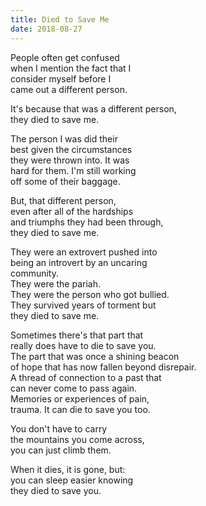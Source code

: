 ```yaml
---
title: Died to Save Me
date: 2018-08-27
---
```


People often get confused  
when I mention the fact that I  
consider myself before I  
came out a different person.

It's because that was a different person,  
they died to save me.

The person I was did their  
best given the circumstances  
they were thrown into. It was  
hard for them. I'm still working  
off some of their baggage.

But, that different person,  
even after all of the hardships  
and triumphs they had been through,  
they died to save me.

They were an extrovert pushed into  
being an introvert by an uncaring  
community.  
They were the pariah.  
They were the person who got bullied.  
They survived years of torment but  
they died to save me.

Sometimes there's that part that  
really does have to die to save you.  
The part that was once a shining beacon  
of hope that has now fallen beyond disrepair.  
A thread of connection to a past that  
can never come to pass again.  
Memories or experiences of pain,  
trauma. It can die to save you too. 

You don't have to carry  
the mountains you come across,  
you can just climb them.

When it dies, it is gone, but:  
you can sleep easier knowing  
they died to save you.
